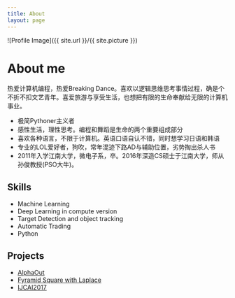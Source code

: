 ```yaml
---
title: About
layout: page
---
```

![Profile Image]({{ site.url }}/{{ site.picture }})

<h1>About me</h1>

<p>热爱计算机编程，热爱Breaking Dance。喜欢以逻辑思维思考事情过程，确是个不折不扣文艺青年。喜爱旅游与享受生活，也想把有限的生命奉献给无限的计算机事业。</p>

<ul class="skill-list">
<li>极简Pythoner主义者</li>
<li>感性生活，理性思考。编程和舞蹈是生命的两个重要组成部分</li>
<li>喜欢各种语言，不限于计算机。英语口语自认不错，同时想学习日语和韩语</li>
<li>专业的LOL爱好者，狗吹，常年混迹下路AD与辅助位置，劣势掏出杀人书</li>
<li>2011年入学江南大学，微电子系，卒。2016年深造CS硕士于江南大学，师从孙俊教授(PSO大牛)。</li>
</ul>

<h2>Skills</h2>

<ul class="skill-list">
	<li>Machine Learning</li>
	<li>Deep Learning in compute version</li>
	<li>Target Detection and object tracking</li>
	<li>Automatic Trading</li>
	<li>Python</li>
</ul>

<h2>Projects</h2>

<ul>
	<li><a href="https://github.com/">AlphaOut</a></li>
	<li><a href="https://github.com/">Fyramid Square with Laplace</a></li>
	<li><a href="https://github.com/">IJCAI2017</a></li>
</ul>
